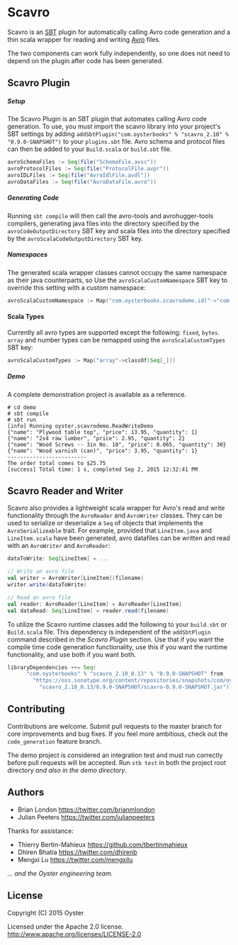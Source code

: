 # Scavro

Scavro is an [SBT](http://www.scala-sbt.org/) plugin for automatically calling
Avro code generation and a thin scala wrapper for reading and writing
[Avro](http://avro.apache.org/) files.

The two components can work fully independently, so one does not need to depend on the plugin after code has been generated.


## Scavro Plugin

##### Setup

The Scavro Plugin is an SBT plugin that automates calling Avro code 
generation.  To use, you must import the scavro library into your project's SBT
settings by adding 
`addSbtPlugin("com.oysterbooks" % "scavro_2.10" % "0.9.0-SNAPSHOT")` to your
`plugins.sbt` file.   Avro schema and protocol files can then be added to your
`Build.scala` or `build.sbt` file.

```scala
avroSchemaFiles := Seq(file("SchemaFile.avsc"))
avroProtocolFiles := Seq(file("ProtocolFile.avpr"))
avroIDLFiles := Seq(file("AvroIdlFile.avdl"))
avroDataFiles := Seq(file("AvroDataFile.avro"))
```

##### Generating Code

Running `sbt compile` will then call the avro-tools and avrohugger-tools 
compilers, generating java files into the directory specified by the 
`avroCodeOutputDirectory` SBT key and scala files into the directory specified 
by the `avroScalaCodeOutputDirectory` SBT key.


##### Namespaces

The generated scala wrapper classes cannot occupy the same namespace as their 
java counterparts, so  Use the `avroScalaCustomNamespace` SBT key to 
override this setting with a custom namespace:


```scala
avroScalaCustomNamespace := Map("com.oysterbooks.scavrodemo.idl"->"com.oysterbooks.scavrodemo.model")

```


#### Scala Types

Currently all avro types are supported except the following: `fixed`, `bytes`. 
`array` and number types can be remapped using the `avroScalaCustomTypes` SBT key:


```scala
avroScalaCustomTypes := Map("array"->classOf[Seq[_]])
```


##### Demo

A complete demonstration project is available as a reference. 

    # cd demo
    # sbt compile
    # sbt run
    [info] Running oyster.scavrodemo.ReadWriteDemo
    {"name": "Plywood table top", "price": 13.95, "quantity": 1}
    {"name": "2x4 raw lumber", "price": 2.95, "quantity": 2}
    {"name": "Wood Screws -- 3in No. 10", "price": 0.065, "quantity": 30}
    {"name": "Wood varnish (can)", "price": 3.95, "quantity": 1}
    -------------------------
    The order total comes to $25.75
    [success] Total time: 1 s, completed Sep 2, 2015 12:32:41 PM


## Scavro Reader and Writer

Scavro also provides a lightweight scala wrapper for Avro's read and write
functionality through the `AvroReader` and `AvroWriter` classes.  They can be
used to serialize or deserialize a `Seq` of objects that implements the
`AvroSerializeable` trait.  For example, provided that `LineItem.java` and 
`LineItem.scala` have been generated, avro datafiles can be written and read 
with an `AvroWriter` and `AvroReader`:

```scala
dataToWrite: Seq[LineItem] = ...

// Write an avro file
val writer = AvroWriter[LineItem](filename)
writer.write(dataToWrite)

// Read an avro file
val reader: AvroReader[LineItem] = AvroReader[LineItem]
val dataRead: Seq[LineItem] = reader.read(filename)
```

To utilize the Scavro runtime classes add the following to your `build.sbt` or
`Build.scala` file.  This dependency is independent of the `addSbtPlugin`
command described in the _Scavro Plugin_ section.  Use that if you want the
compile time code generation functionality, use this if you want the runtime
functionality, and use both if you want both.

```scala
libraryDependencies ++= Seq(
      "com.oysterbooks" % "scavro_2.10_0.13" % "0.9.0-SNAPSHOT" from 
        "https://oss.sonatype.org/content/repositories/snapshots/com/oysterbooks/" +
          "scavro_2.10_0.13/0.9.0-SNAPSHOT/scavro-0.9.0-SNAPSHOT.jar")
```


## Contributing

Contributions are welcome.  Submit pull requests to the master branch for core 
improvements and bug fixes.  If you feel more ambitious, check out the 
`code_generation` feature branch.

The demo project is considered an integration test and must run correctly before
pull requests will be accepted.  Run `stb test` in both the project root
directory *and also in the demo directory*.


## Authors

* Brian London <https://twitter.com/brianmlondon>
* Julian Peeters <https://twitter.com/julianpeeters>

Thanks for assistance:

* Thierry Bertin-Mahieux <https://github.com/tbertinmahieux>
* Dhiren Bhatia <https://twitter.com/dhirenb>
* Mengxi Lu <https://twitter.com/mengxilu>

*... and the Oyster engineering team.*


## License

Copyright (C) 2015 Oyster

Licensed under the Apache 2.0 license. 
http://www.apache.org/licenses/LICENSE-2.0
